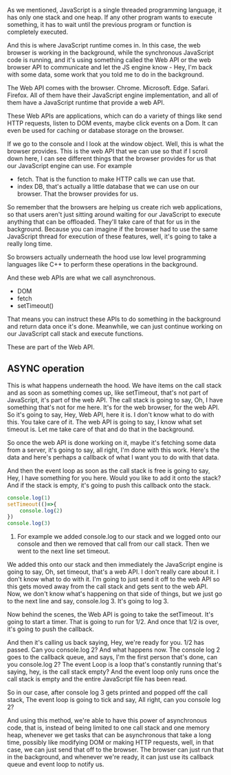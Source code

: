 As we mentioned, JavaScript is a single threaded programming language, it has only one stack and one heap.
If any other program wants to execute something, it has to wait until the previous program or function is completely executed.

And this is where JavaScript runtime comes in.
In this case, the web browser is working in the background, while the synchronous JavaScript code is running, and it's using something called the Web API or the web browser API to communicate and let the JS engine know -  Hey, I'm back with some data, some work that you told me to do in the background.

The Web API comes with the browser.
Chrome.
Microsoft.
Edge.
Safari.
Firefox.
All of them have their JavaScript engine implementation, and all of them have a JavaScript runtime that provide a web API.

These Web APIs are applications, which can do a variety of things like send HTTP requests, listen to DOM events, maybe click events on a Dom. It can even be used for caching or database storage on the browser.

If we go to the console and I look at the window object. Well, this is what the browser provides. This is the web API that we can use so that if I scroll down here, I can see different things that the browser provides for us that our JavaScript engine can use.
For example 
- fetch. That is the function to make HTTP calls we can use that.
- index DB, that's actually a little database that we can use on our browser. That the browser provides for us.

So remember that the browsers are helping us create rich web applications, so that users aren't just sitting around waiting for our JavaScript to execute anything that can be offloaded. They'll take care of that for us in the background.
Because you can imagine if the browser had to use the same JavaScript thread for execution of these features, well, it's going to take a really long time.


So browsers actually underneath the hood use low level programming languages like C++ to perform these operations in the background.

And these web APIs are what we call asynchronous.
- DOM
- fetch
- setTimeout()

That means you can instruct these APIs to do something in the background and return data once it's done.
Meanwhile, we can just continue working on our JavaScript call stack and execute functions.

These are part of the Web API.
## ASYNC operation 

This is what happens underneath the hood.
We have items on the call stack and as soon as something comes up, like setTimeout, that's not part of JavaScript, it's part of the web API.
The call stack is going to say, Oh, I have something that's not for me here.
It's for the web browser, for the web API. So it's going to say, Hey, Web API, here it is. I don't know what to do with this. You take care of it.
The web API is going to say, I know what set timeout is.
Let me take care of that and do that in the background.

So once the web API is done working on it, maybe it's fetching some data from a server, it's going to say, all right, I'm done with this work.
Here's the data and here's perhaps a callback of what I want you to do with that data.

And then the event loop as soon as the call stack is free is going to say, Hey, I have something for you here. Would you like to add it onto the stack?
And if the stack is empty, it's going to push this callback onto the stack.

```js
console.log(1)
setTimeout(()=>{
    console.log(2)
})
console.log(3)
```
1. For example we added console.log to our stack and we logged onto our console and then we removed that call from our call stack. 
Then we went to the next line set timeout.

We added this onto our stack and then immediately the JavaScript engine is going to say, Oh, set timeout, that's a web API.
I don't really care about it. I don't know what to do with it.
I'm going to just send it off to the web API so this gets moved away from the call stack and gets sent to the web API.
Now, we don't know what's happening on that side of things, but we just go to the next line and say, console.log 3. It's going to log 3.

Now behind the scenes, the Web API is going to take the setTimeout. It's going to start a timer. That is going to run for 1/2. And once that 1/2 is over, it's going to push the callback.

And then it's calling us back saying, Hey, we're ready for you. 1/2 has passed. Can you console.log 2?
And what happens now.
The console log 2 goes to the callback queue, and says, I'm the first person that's done, can you console.log 2?
The event Loop is a loop that's constantly running that's saying, hey, is the call stack empty?
And the event loop only runs once the call stack is empty and the entire JavaScript file has been read.

So in our case, after console log 3 gets printed and popped off the call stack, The event loop is going to tick and say, All right, can you console log 2?

And using this method, we're able to have this power of asynchronous code, that is, instead of being limited to one call stack and one memory heap, whenever we get tasks that can be asynchronous that take a long time, possibly like modifying DOM or making HTTP requests, well, in that case, we can just send that off to the browser.
The browser can just run that in the background, and whenever we're ready, it can just use its callback queue and event loop to notify us.